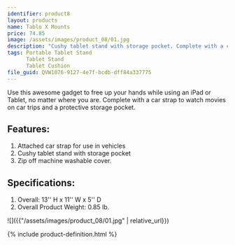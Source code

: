 ```yaml
---
identifier: product8
layout: products
name: Tablo X Mounts
price: 74.85
image: /assets/images/product_08/01.jpg
description: "Cushy tablet stand with storage pocket. Complete with a car strap to watch movies on car trips and a protective storage pocket. Free up your hands"
tags: Portable Tablet Stand
      Tablet Stand
      Tablet Cushion
file_guid: QVW1076-9127-4e7f-bcdb-dff84a337775
---
```


Use this awesome gadget to free up your hands while using an iPad or Tablet, no matter where you are. Complete with a car strap to watch movies on car trips and a protective storage pocket.

## Features:
1.	Attached car strap for use in vehicles
2.	Cushy tablet stand with storage pocket
3.	Zip off machine washable cover.



## Specifications:
1.	Overall: 13'' H x 11'' W x 5'' D
2.	Overall Product Weight:	0.85 lb.


![]({{"/assets/images/product_08/01.jpg" | relative_url}})


<div class="call">
        {% include product-definition.html %}
</div>
<br>
<div class="powr-reviews" id="463a59df_1590093441"></div><script src="https://www.powr.io/powr.js?platform=html"></script>